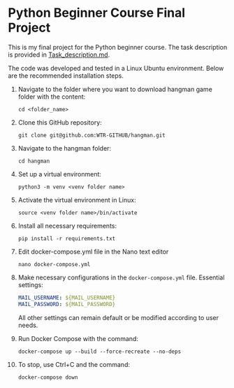 # Python Beginner Course Final Project

This is my final project for the Python beginner course. The task description is provided in [Task_description.md](https://github.com/WTR-GITHUB/hangman/blob/main/Task_description.md).

The code was developed and tested in a Linux Ubuntu environment. Below are the recommended installation steps.

1. Navigate to the folder where you want to download hangman game folder with the content:
    ```
    cd <folder_name>
    ```

2. Clone this GitHub repository:
    ```
    git clone git@github.com:WTR-GITHUB/hangman.git
    ```
    
3. Navigate to the hangman folder:
    ```
    cd hangman
    ```  

4. Set up a virtual environment:
    ```
    python3 -m venv <venv folder name>
    ```

5. Activate the virtual environment in Linux:
    ```
    source <venv folder name>/bin/activate
    ```

6. Install all necessary requirements:
    ```
    pip install -r requirements.txt
    ```
    
7. Edit docker-compose.yml file in the Nano text editor
    ```
    nano docker-compose.yml
    ```

8. Make necessary configurations in the `docker-compose.yml` file. Essential settings:
    ```yaml
    MAIL_USERNAME: ${MAIL_USERNAME}
    MAIL_PASSWORD: ${MAIL_PASSWORD}
    ```
    All other settings can remain default or be modified according to user needs.

9. Run Docker Compose with the command:
    ```
    docker-compose up --build --force-recreate --no-deps
    ```

10. To stop, use Ctrl+C and the command:
    ```
    docker-compose down
    ```
